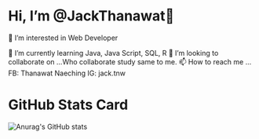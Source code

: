 # Hi, I’m @JackThanawat👋
👀 I’m interested in Web Developer

🌱 I’m currently learning Java, Java Script, SQL, R
💞️ I’m looking to collaborate on ...Who collaborate study same to me.
📫 How to reach me ... FB: Thanawat Naeching
                         IG: jack.tnw

# GitHub Stats Card
![Anurag's GitHub stats](https://github-readme-stats.vercel.app/api?username=jacktnw&show_icons=true&theme=radical)

<!--


Here are some ideas to get you started:

- 🔭 I’m currently working on ...
- 🌱 I’m currently learning ...
- 👯 I’m looking to collaborate on ...
- 🤔 I’m looking for help with ...
- 💬 Ask me about ...
- 📫 How to reach me: ...
- 😄 Pronouns: ...
- ⚡ Fun fact: ...
-->

